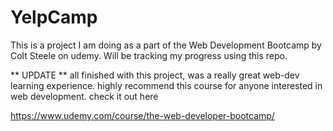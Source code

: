 # YelpCamp


This is a project I am doing as a part of the Web Development Bootcamp by Colt Steele on udemy.
Will be tracking my progress using this repo. 

** UPDATE **
all finished with this project, was a really great web-dev learning experience. highly recommend this course 
for anyone interested in web development. check it out here

https://www.udemy.com/course/the-web-developer-bootcamp/